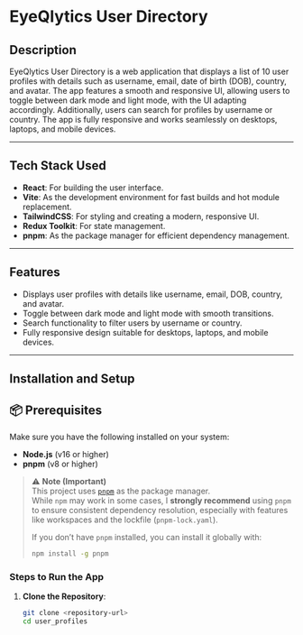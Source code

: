 # EyeQlytics User Directory

## Description

EyeQlytics User Directory is a web application that displays a list of 10 user profiles with details such as username, email, date of birth (DOB), country, and avatar. The app features a smooth and responsive UI, allowing users to toggle between dark mode and light mode, with the UI adapting accordingly. Additionally, users can search for profiles by username or country. The app is fully responsive and works seamlessly on desktops, laptops, and mobile devices.

---

## Tech Stack Used

- **React**: For building the user interface.
- **Vite**: As the development environment for fast builds and hot module replacement.
- **TailwindCSS**: For styling and creating a modern, responsive UI.
- **Redux Toolkit**: For state management.
- **pnpm**: As the package manager for efficient dependency management.

---

## Features

- Displays user profiles with details like username, email, DOB, country, and avatar.
- Toggle between dark mode and light mode with smooth transitions.
- Search functionality to filter users by username or country.
- Fully responsive design suitable for desktops, laptops, and mobile devices.

---

## Installation and Setup

## 📦 Prerequisites

Make sure you have the following installed on your system:

- **Node.js** (v16 or higher)
- **pnpm** (v8 or higher)

> ⚠️ **Note (Important)**  
> This project uses [`pnpm`](https://pnpm.io/) as the package manager.  
> While `npm` may work in some cases, I **strongly recommend** using `pnpm` to ensure consistent dependency resolution, especially with features like workspaces and the lockfile (`pnpm-lock.yaml`).
>
> If you don’t have `pnpm` installed, you can install it globally with:
>
> ```bash
> npm install -g pnpm
> ```

### Steps to Run the App

1. **Clone the Repository**:
    ```bash
    git clone <repository-url>
    cd user_profiles
    ```
